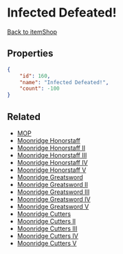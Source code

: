 # Infected Defeated!

<no description available>

[Back to itemShop](../item-shops.md)

## Properties

```json
{
    "id": 160,
    "name": "Infected Defeated!",
    "count": -100
}
```

## Related

- [MOP](../items/4512-mop.md)
- [Moonridge Honorstaff](../items/4515-moonridge-honorstaff.md)
- [Moonridge Honorstaff II](../items/4516-moonridge-honorstaff-ii.md)
- [Moonridge Honorstaff III](../items/4517-moonridge-honorstaff-iii.md)
- [Moonridge Honorstaff IV](../items/4518-moonridge-honorstaff-iv.md)
- [Moonridge Honorstaff V](../items/4519-moonridge-honorstaff-v.md)
- [Moonridge Greatsword](../items/4520-moonridge-greatsword.md)
- [Moonridge Greatsword II](../items/4521-moonridge-greatsword-ii.md)
- [Moonridge Greatsword III](../items/4522-moonridge-greatsword-iii.md)
- [Moonridge Greatsword IV](../items/4523-moonridge-greatsword-iv.md)
- [Moonridge Greatsword V](../items/4524-moonridge-greatsword-v.md)
- [Moonridge Cutters](../items/4525-moonridge-cutters.md)
- [Moonridge Cutters II](../items/4526-moonridge-cutters-ii.md)
- [Moonridge Cutters III](../items/4527-moonridge-cutters-iii.md)
- [Moonridge Cutters IV](../items/4528-moonridge-cutters-iv.md)
- [Moonridge Cutters V](../items/4529-moonridge-cutters-v.md)

